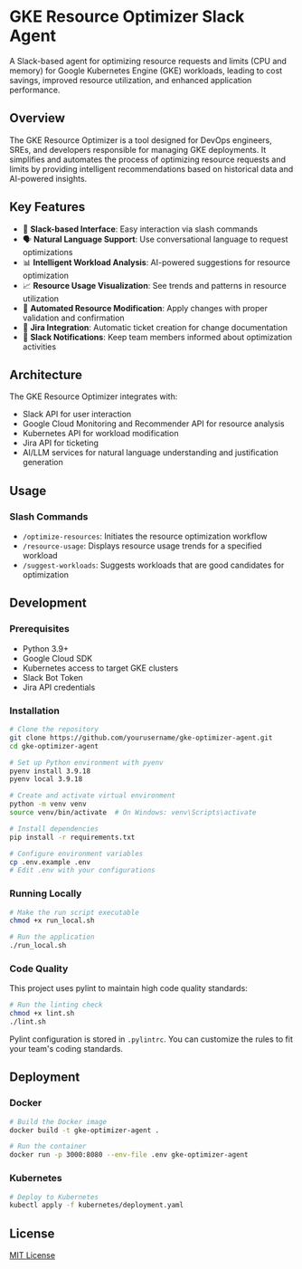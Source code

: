 # GKE Resource Optimizer Slack Agent

A Slack-based agent for optimizing resource requests and limits (CPU and memory) for Google Kubernetes Engine (GKE) workloads, leading to cost savings, improved resource utilization, and enhanced application performance.

## Overview

The GKE Resource Optimizer is a tool designed for DevOps engineers, SREs, and developers responsible for managing GKE deployments. It simplifies and automates the process of optimizing resource requests and limits by providing intelligent recommendations based on historical data and AI-powered insights.

## Key Features

- 🤖 **Slack-based Interface**: Easy interaction via slash commands
- 🗣️ **Natural Language Support**: Use conversational language to request optimizations
- 📊 **Intelligent Workload Analysis**: AI-powered suggestions for resource optimization
- 📈 **Resource Usage Visualization**: See trends and patterns in resource utilization
- 🔄 **Automated Resource Modification**: Apply changes with proper validation and confirmation
- 🎫 **Jira Integration**: Automatic ticket creation for change documentation
- 📢 **Slack Notifications**: Keep team members informed about optimization activities

## Architecture

The GKE Resource Optimizer integrates with:
- Slack API for user interaction
- Google Cloud Monitoring and Recommender API for resource analysis
- Kubernetes API for workload modification
- Jira API for ticketing
- AI/LLM services for natural language understanding and justification generation

## Usage

### Slash Commands

- `/optimize-resources`: Initiates the resource optimization workflow
- `/resource-usage`: Displays resource usage trends for a specified workload
- `/suggest-workloads`: Suggests workloads that are good candidates for optimization

## Development

### Prerequisites

- Python 3.9+
- Google Cloud SDK
- Kubernetes access to target GKE clusters
- Slack Bot Token
- Jira API credentials

### Installation

```bash
# Clone the repository
git clone https://github.com/yourusername/gke-optimizer-agent.git
cd gke-optimizer-agent

# Set up Python environment with pyenv
pyenv install 3.9.18
pyenv local 3.9.18

# Create and activate virtual environment
python -m venv venv
source venv/bin/activate  # On Windows: venv\Scripts\activate

# Install dependencies
pip install -r requirements.txt

# Configure environment variables
cp .env.example .env
# Edit .env with your configurations
```

### Running Locally

```bash
# Make the run script executable
chmod +x run_local.sh

# Run the application
./run_local.sh
```

### Code Quality

This project uses pylint to maintain high code quality standards:

```bash
# Run the linting check
chmod +x lint.sh
./lint.sh
```

Pylint configuration is stored in `.pylintrc`. You can customize the rules to fit your team's coding standards.

## Deployment

### Docker

```bash
# Build the Docker image
docker build -t gke-optimizer-agent .

# Run the container
docker run -p 3000:8080 --env-file .env gke-optimizer-agent
```

### Kubernetes

```bash
# Deploy to Kubernetes
kubectl apply -f kubernetes/deployment.yaml
```

## License

[MIT License](LICENSE) 